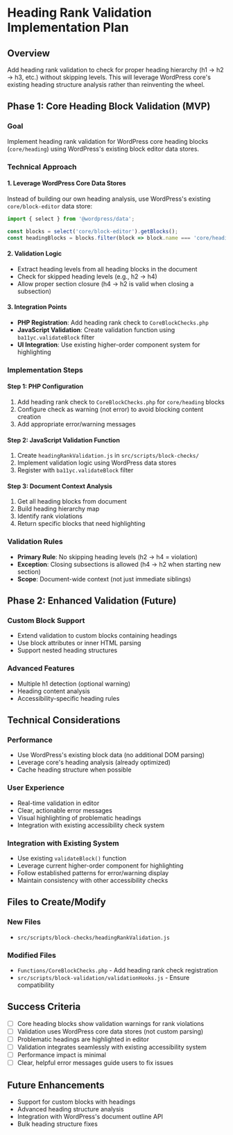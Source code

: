 # Heading Rank Validation Implementation Plan

## Overview
Add heading rank validation to check for proper heading hierarchy (h1 → h2 → h3, etc.) without skipping levels. This will leverage WordPress core's existing heading structure analysis rather than reinventing the wheel.

## Phase 1: Core Heading Block Validation (MVP)

### Goal
Implement heading rank validation for WordPress core heading blocks (`core/heading`) using WordPress's existing block editor data stores.

### Technical Approach

#### 1. Leverage WordPress Core Data Stores
Instead of building our own heading analysis, use WordPress's existing `core/block-editor` data store:

```javascript
import { select } from '@wordpress/data';

const blocks = select('core/block-editor').getBlocks();
const headingBlocks = blocks.filter(block => block.name === 'core/heading');
```

#### 2. Validation Logic
- Extract heading levels from all heading blocks in the document
- Check for skipped heading levels (e.g., h2 → h4)
- Allow proper section closure (h4 → h2 is valid when closing a subsection)

#### 3. Integration Points
- **PHP Registration**: Add heading rank check to `CoreBlockChecks.php`
- **JavaScript Validation**: Create validation function using `ba11yc.validateBlock` filter
- **UI Integration**: Use existing higher-order component system for highlighting

### Implementation Steps

#### Step 1: PHP Configuration
1. Add heading rank check to `CoreBlockChecks.php` for `core/heading` blocks
2. Configure check as warning (not error) to avoid blocking content creation
3. Add appropriate error/warning messages

#### Step 2: JavaScript Validation Function
1. Create `headingRankValidation.js` in `src/scripts/block-checks/`
2. Implement validation logic using WordPress data stores
3. Register with `ba11yc.validateBlock` filter

#### Step 3: Document Context Analysis
1. Get all heading blocks from document
2. Build heading hierarchy map
3. Identify rank violations
4. Return specific blocks that need highlighting

### Validation Rules
- **Primary Rule**: No skipping heading levels (h2 → h4 = violation)
- **Exception**: Closing subsections is allowed (h4 → h2 when starting new section)
- **Scope**: Document-wide context (not just immediate siblings)

## Phase 2: Enhanced Validation (Future)

### Custom Block Support
- Extend validation to custom blocks containing headings
- Use block attributes or inner HTML parsing
- Support nested heading structures

### Advanced Features
- Multiple h1 detection (optional warning)
- Heading content analysis
- Accessibility-specific heading rules

## Technical Considerations

### Performance
- Use WordPress's existing block data (no additional DOM parsing)
- Leverage core's heading analysis (already optimized)
- Cache heading structure when possible

### User Experience
- Real-time validation in editor
- Clear, actionable error messages
- Visual highlighting of problematic headings
- Integration with existing accessibility check system

### Integration with Existing System
- Use existing `validateBlock()` function
- Leverage current higher-order component for highlighting
- Follow established patterns for error/warning display
- Maintain consistency with other accessibility checks

## Files to Create/Modify

### New Files
- `src/scripts/block-checks/headingRankValidation.js`

### Modified Files
- `Functions/CoreBlockChecks.php` - Add heading rank check registration
- `src/scripts/block-validation/validationHooks.js` - Ensure compatibility

## Success Criteria
- [ ] Core heading blocks show validation warnings for rank violations
- [ ] Validation uses WordPress core data stores (not custom parsing)
- [ ] Problematic headings are highlighted in editor
- [ ] Validation integrates seamlessly with existing accessibility system
- [ ] Performance impact is minimal
- [ ] Clear, helpful error messages guide users to fix issues

## Future Enhancements
- Support for custom blocks with headings
- Advanced heading structure analysis
- Integration with WordPress's document outline API
- Bulk heading structure fixes
